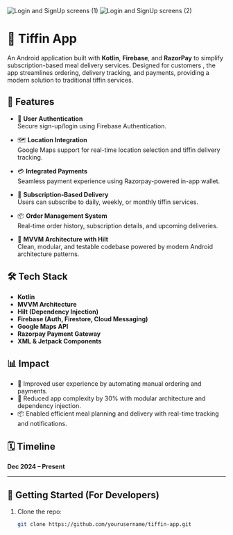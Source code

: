![Login and SignUp screens (1)](https://github.com/user-attachments/assets/ee72cc18-4518-41bc-a8b8-479092d2e5d1)
![Login and SignUp screens (2)](https://github.com/user-attachments/assets/71cfe560-507e-4442-948a-eea56220ad5d)

# 🍱 Tiffin App

An Android application built with **Kotlin**, **Firebase**, and **RazorPay** to simplify subscription-based meal delivery services. Designed for customers , the app streamlines ordering, delivery tracking, and payments, providing a modern solution to traditional tiffin services.

## 📱 Features

- 🔐 **User Authentication**  
  Secure sign-up/login using Firebase Authentication.

- 🗺️ **Location Integration**  
  Google Maps support for real-time location selection and tiffin delivery tracking.

- 💳 **Integrated Payments**  
  Seamless payment experience using Razorpay-powered in-app wallet.

- 📆 **Subscription-Based Delivery**  
  Users can subscribe to daily, weekly, or monthly tiffin services.

- 📦 **Order Management System**  
  Real-time order history, subscription details, and upcoming deliveries.

- 🧩 **MVVM Architecture with Hilt**  
  Clean, modular, and testable codebase powered by modern Android architecture patterns.


## 🛠️ Tech Stack

- **Kotlin**
- **MVVM Architecture**
- **Hilt (Dependency Injection)**
- **Firebase (Auth, Firestore, Cloud Messaging)**
- **Google Maps API**
- **Razorpay Payment Gateway**
- **XML & Jetpack Components**

## 📊 Impact

- 🚀 Improved user experience by automating manual ordering and payments.
- 🧩 Reduced app complexity by 30% with modular architecture and dependency injection.
- 📦 Enabled efficient meal planning and delivery with real-time tracking and notifications.

## 🗓️ Timeline

**Dec 2024 – Present**

---

## 🚀 Getting Started (For Developers)

1. Clone the repo:
   ```bash
   git clone https://github.com/yourusername/tiffin-app.git
